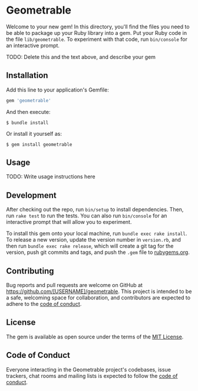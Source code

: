 # Geometrable

Welcome to your new gem! In this directory, you'll find the files you need to be able to package up your Ruby library into a gem. Put your Ruby code in the file `lib/geometrable`. To experiment with that code, run `bin/console` for an interactive prompt.

TODO: Delete this and the text above, and describe your gem

## Installation

Add this line to your application's Gemfile:

```ruby
gem 'geometrable'
```

And then execute:

    $ bundle install

Or install it yourself as:

    $ gem install geometrable

## Usage

TODO: Write usage instructions here

## Development

After checking out the repo, run `bin/setup` to install dependencies. Then, run `rake test` to run the tests. You can also run `bin/console` for an interactive prompt that will allow you to experiment.

To install this gem onto your local machine, run `bundle exec rake install`. To release a new version, update the version number in `version.rb`, and then run `bundle exec rake release`, which will create a git tag for the version, push git commits and tags, and push the `.gem` file to [rubygems.org](https://rubygems.org).

## Contributing

Bug reports and pull requests are welcome on GitHub at https://github.com/[USERNAME]/geometrable. This project is intended to be a safe, welcoming space for collaboration, and contributors are expected to adhere to the [code of conduct](https://github.com/[USERNAME]/geometrable/blob/master/CODE_OF_CONDUCT.md).


## License

The gem is available as open source under the terms of the [MIT License](https://opensource.org/licenses/MIT).

## Code of Conduct

Everyone interacting in the Geometrable project's codebases, issue trackers, chat rooms and mailing lists is expected to follow the [code of conduct](https://github.com/[USERNAME]/geometrable/blob/master/CODE_OF_CONDUCT.md).
